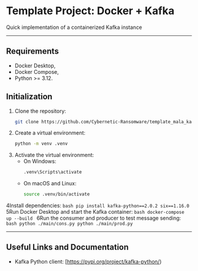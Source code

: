 # Template Project: Docker + Kafka

Quick implementation of a containerized Kafka instance 

---
## Requirements
- Docker Desktop,
- Docker Compose,
- Python >= 3.12.

## Initialization

1. Clone the repository:
    ```bash
    git clone https://github.com/Cybernetic-Ransomware/template_mala_kafka.git
    ```
2. Create a virtual environment:
    ```bash
    python -m venv .venv
    ```
3. Activate the virtual environment:
    - On Windows:
      ```bash
      .venv\Scripts\activate
      ```
    - On macOS and Linux:
      ```bash
      source .venv/bin/activate
      ```
4Install dependencies:
    ```bash
    pip install kafka-python==2.0.2 six==1.16.0
    ```
5Run Docker Desktop and start the Kafka container:
    ```bash
    docker-compose up --build
    ```
6Run the consumer and producer to test message sending:
    ```bash
    python ./main/cons.py
    python ./main/prod.py
    ```

---

## Useful Links and Documentation

- Kafka Python client: [https://pypi.org/project/kafka-python/)
